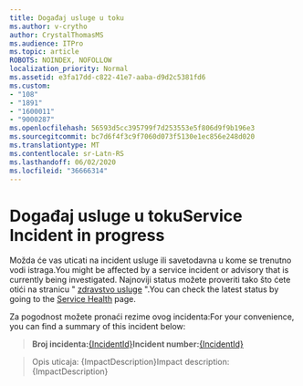 ```yaml
---
title: Događaj usluge u toku
ms.author: v-crytho
author: CrystalThomasMS
ms.audience: ITPro
ms.topic: article
ROBOTS: NOINDEX, NOFOLLOW
localization_priority: Normal
ms.assetid: e3fa17dd-c822-41e7-aaba-d9d2c5381fd6
ms.custom:
- "108"
- "1891"
- "1600011"
- "9000287"
ms.openlocfilehash: 56593d5cc395799f7d253553e5f806d9f9b196e3
ms.sourcegitcommit: bc7d6f4f3c9f7060d073f5130e1ec856e248d020
ms.translationtype: MT
ms.contentlocale: sr-Latn-RS
ms.lasthandoff: 06/02/2020
ms.locfileid: "36666314"
---
```

# <a name="service-incident-in-progress"></a><span data-ttu-id="77790-102">Događaj usluge u toku</span><span class="sxs-lookup"><span data-stu-id="77790-102">Service Incident in progress</span></span>

<span data-ttu-id="77790-103">Možda će vas uticati na incident usluge ili savetodavna u kome se trenutno vodi istraga.</span><span class="sxs-lookup"><span data-stu-id="77790-103">You might be affected by a service incident or advisory that is currently being investigated.</span></span> <span data-ttu-id="77790-104">Najnoviji status možete proveriti tako što ćete otići na stranicu " [zdravstvo usluge](https://admin.microsoft.com/adminportal/home#/servicehealth) ".</span><span class="sxs-lookup"><span data-stu-id="77790-104">You can check the latest status by going to the [Service Health](https://admin.microsoft.com/adminportal/home#/servicehealth) page.</span></span>
  
<span data-ttu-id="77790-105">Za pogodnost možete pronaći rezime ovog incidenta:</span><span class="sxs-lookup"><span data-stu-id="77790-105">For your convenience, you can find a summary of this incident below:</span></span>
  
> <span data-ttu-id="77790-106">**Broj incidenta:**[{IncidentId}](https://admin.microsoft.com/adminportal/home#/servicehealth)</span><span class="sxs-lookup"><span data-stu-id="77790-106">**Incident number:**[{IncidentId}](https://admin.microsoft.com/adminportal/home#/servicehealth)</span></span>
    
> <span data-ttu-id="77790-107">Opis uticaja: {ImpactDescription}</span><span class="sxs-lookup"><span data-stu-id="77790-107">Impact description: {ImpactDescription}</span></span>
